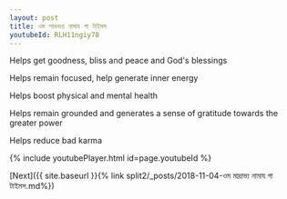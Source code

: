 ```yaml
---
layout: post
title: ওম লাভভয় নামায গা টাইমস
youtubeId: RLH11ngiy78
---
```

 
 
Helps get goodness, bliss and peace and God's blessings
 
Helps remain focused, help generate inner energy 
 
Helps boost physical and mental health 
 
Helps remain grounded and generates a sense of gratitude towards the greater power 
 
Helps reduce bad karma
 
 
 
 


{% include youtubePlayer.html id=page.youtubeId %}
 
[Next]({{ site.baseurl }}{% link  split2/_posts/2018-11-04-ওম  মাদ্রাভ্য  নামায গা টাইমস.md%})
 
